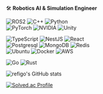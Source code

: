 
🛠 **Robotics AI & Simulation Engineer**

![ROS2](https://img.shields.io/badge/ROS2-22314E.svg?style=for-the-badge&logo=ROS&logoColor=white)
![C++](https://img.shields.io/badge/C++-%2300599C.svg?style=for-the-badge&logo=c%2B%2B&logoColor=white)
![Python](https://img.shields.io/badge/PYTHON-3776AB.svg?style=for-the-badge&logo=PYTHON&logoColor=white)
<br>
![PyTorch](https://img.shields.io/badge/PyTorch-%23EE4C2C.svg?style=for-the-badge&logo=PyTorch&logoColor=white)
![NVIDIA](https://img.shields.io/badge/nVIDIA-%2376B900.svg?style=for-the-badge&logo=nVIDIA&logoColor=white)
![Unity](https://img.shields.io/badge/unity-%23000000.svg?style=for-the-badge&logo=unity&logoColor=white)

<!-- ![Next JS](https://img.shields.io/badge/Next.js-black?style=for-the-badge&logo=next.js&logoColor=white) -->
![TypeScript](https://img.shields.io/badge/typescript-%23007ACC.svg?style=for-the-badge&logo=typescript&logoColor=white)
![NestJS](https://img.shields.io/badge/nestjs-%23E0234E.svg?style=for-the-badge&logo=nestjs&logoColor=white)
![React](https://img.shields.io/badge/react-%2320232a.svg?style=for-the-badge&logo=react&logoColor=%2361DAFB)
<br>
![Postgresql](https://img.shields.io/badge/postgresql-%23316192.svg?style=for-the-badge&logo=postgresql&logoColor=white)
![MongoDB](https://img.shields.io/badge/MongoDB-%234ea94b.svg?style=for-the-badge&logo=mongodb&logoColor=white)
![Redis](https://img.shields.io/badge/redis-%23DD0031.svg?style=for-the-badge&logo=redis&logoColor=white)
<br>
![Ubuntu](https://img.shields.io/badge/Ubuntu-E95420.svg?style=for-the-badge&logo=ubuntu&logoColor=white)
![Docker](https://img.shields.io/badge/docker-2496ED.svg?style=for-the-badge&logo=docker&logoColor=white)
![AWS](https://img.shields.io/badge/AWS-%23FF9900.svg?style=for-the-badge&logo=amazonwebservices&logoColor=white)

![Go](https://img.shields.io/badge/go-%2300ADD8.svg?style=for-the-badge&logo=go&logoColor=white)
![Rust](https://img.shields.io/badge/rust-%23000000.svg?style=for-the-badge&logo=rust&logoColor=white)


<!-- [![Top Langs](https://github-readme-stats.vercel.app/api/top-langs/?username=refigo&langs_count=8&layout=donut&hide=html,css,fluent,scss,stylus&theme=transparent)](https://github.com/anuraghazra/github-readme-stats) -->

![refigo's GitHub stats](https://github-readme-stats.vercel.app/api?username=refigo&show_icons=true&theme=dark) 
<!-- ![https://github-readme-stats.vercel.app/api?username=refigo&show_icons=true&theme=dark](https://github-readme-stats.vercel.app/api?username=refigo&show_icons=true&theme=dark) -->

[![Solved.ac Profile](http://mazassumnida.wtf/api/generate_badge?boj=refigo)](https://solved.ac/refigo)
<!-- ![mazandi profile](http://mazandi.herokuapp.com/api?handle=refigo&theme=warm) -->

